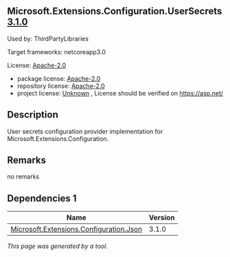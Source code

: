 Microsoft.Extensions.Configuration.UserSecrets [3.1.0](https://www.nuget.org/packages/Microsoft.Extensions.Configuration.UserSecrets/3.1.0)
--------------------

Used by: ThirdPartyLibraries

Target frameworks: netcoreapp3.0

License: [Apache-2.0](../../../../licenses/apache-2.0) 

- package license: [Apache-2.0](https://licenses.nuget.org/Apache-2.0) 
- repository license: [Apache-2.0](https://github.com/aspnet/Extensions) 
- project license: [Unknown](https://asp.net/) , License should be verified on https://asp.net/

Description
-----------
User secrets configuration provider implementation for Microsoft.Extensions.Configuration.

Remarks
-----------
no remarks


Dependencies 1
-----------

|Name|Version|
|----------|:----|
|[Microsoft.Extensions.Configuration.Json](../../../../packages/nuget.org/microsoft.extensions.configuration.json/3.1.0)|3.1.0|

*This page was generated by a tool.*